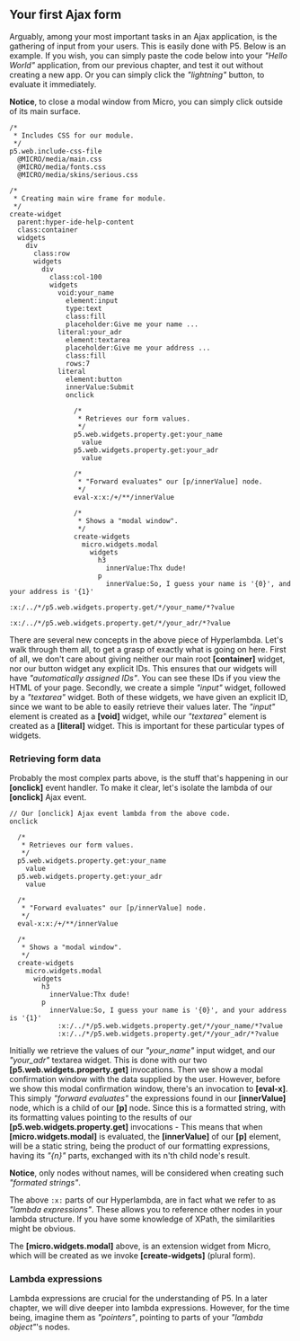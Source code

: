 ## Your first Ajax form

Arguably, among your most important tasks in an Ajax application, is the gathering of input from your users. This is easily done with P5. 
Below is an example. If you wish, you can simply paste the code below into your _"Hello World"_ application, from our previous chapter,
and test it out without creating a new app. Or you can simply click the _"lightning"_ button, to evaluate it immediately.

**Notice**, to close a modal window from Micro, you can simply click outside of its main surface.

```hyperlambda-snippet
/*
 * Includes CSS for our module.
 */
p5.web.include-css-file
  @MICRO/media/main.css
  @MICRO/media/fonts.css
  @MICRO/media/skins/serious.css

/*
 * Creating main wire frame for module.
 */
create-widget
  parent:hyper-ide-help-content
  class:container
  widgets
    div
      class:row
      widgets
        div
          class:col-100
          widgets
            void:your_name
              element:input
              type:text
              class:fill
              placeholder:Give me your name ...
            literal:your_adr
              element:textarea
              placeholder:Give me your address ...
              class:fill
              rows:7
            literal
              element:button
              innerValue:Submit
              onclick

                /*
                 * Retrieves our form values.
                 */
                p5.web.widgets.property.get:your_name
                  value
                p5.web.widgets.property.get:your_adr
                  value

                /*
                 * "Forward evaluates" our [p/innerValue] node.
                 */
                eval-x:x:/+/**/innerValue

                /*
                 * Shows a "modal window".
                 */
                create-widgets
                  micro.widgets.modal
                    widgets
                      h3
                        innerValue:Thx dude!
                      p
                        innerValue:So, I guess your name is '{0}', and your address is '{1}'
                          :x:/../*/p5.web.widgets.property.get/*/your_name/*?value
                          :x:/../*/p5.web.widgets.property.get/*/your_adr/*?value
```

There are several new concepts in the above piece of Hyperlambda. Let's walk through them all, to get a grasp of exactly what is going on here.
First of all, we don't care about giving neither our main root **[container]** widget, nor our button widget any explicit IDs. This ensures 
that our widgets will have *"automatically assigned IDs"*. You can see these IDs if you view the HTML of your page.
Secondly, we create a simple *"input"* widget, followed by a *"textarea"* widget. Both of these widgets, we have given an explicit ID, since
we want to be able to easily retrieve their values later. The *"input"* element is created as a **[void]** widget, while our *"textarea"* 
element is created as a **[literal]** widget. This is important for these particular types of widgets.

### Retrieving form data

Probably the most complex parts above, is the stuff that's happening in our **[onclick]** event handler. To make it clear, let's isolate the 
lambda of our **[onclick]** Ajax event.

```hyperlambda
// Our [onclick] Ajax event lambda from the above code.
onclick

  /*
   * Retrieves our form values.
   */
  p5.web.widgets.property.get:your_name
    value
  p5.web.widgets.property.get:your_adr
    value

  /*
   * "Forward evaluates" our [p/innerValue] node.
   */
  eval-x:x:/+/**/innerValue

  /*
   * Shows a "modal window".
   */
  create-widgets
    micro.widgets.modal
      widgets
        h3
          innerValue:Thx dude!
        p
          innerValue:So, I guess your name is '{0}', and your address is '{1}'
            :x:/../*/p5.web.widgets.property.get/*/your_name/*?value
            :x:/../*/p5.web.widgets.property.get/*/your_adr/*?value
```

Initially we retrieve the values of our *"your_name"* input widget, and our *"your_adr"* textarea widget. This is done with our 
two **[p5.web.widgets.property.get]** invocations. Then we show a modal confirmation window with the data supplied by the user. However, 
before we show this modal confirmation window, there's an invocation to **[eval-x]**. This simply *"forward evaluates"* the expressions found 
in our **[innerValue]** node, which is a child of our **[p]** node. Since this is a formatted string, with its formatting values pointing to 
the results of our **[p5.web.widgets.property.get]** invocations - This means that when **[micro.widgets.modal]** is evaluated, 
the **[innerValue]** of our **[p]** element, will be a static string, being the product of our formatting expressions, having its *"{n}"* parts, 
exchanged with its n'th child node's result.

**Notice**, only nodes without names, will be considered when creating such _"formated strings"_.

The above `:x:` parts of our Hyperlambda, are in fact what we refer to as *"lambda expressions"*. These allows you to reference other nodes 
in your lambda structure. If you have some knowledge of XPath, the similarities might be obvious.

The **[micro.widgets.modal]** above, is an extension widget from Micro, which will be created as we invoke **[create-widgets]** (plural form).

### Lambda expressions

Lambda expressions are crucial for the understanding of P5. In a later chapter, we will dive deeper into lambda expressions. However, for the
time being, imagine them as _"pointers"_, pointing to parts of your _"lambda object"_'s nodes.

